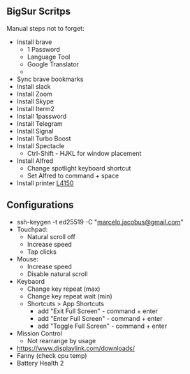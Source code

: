 BigSur Scritps
------------

Manual steps not to forget:

- Install brave
  - 1 Password
  - Language Tool
  - Google Translator
  - 
- Sync brave bookmarks
- Install slack
- Install Zoom
- Install Skype
- Install Iterm2
- Install 1password
- Install Telegram
- Install Signal
- Install Turbo Boost
- Install Spectacle
  - Ctrl-Shift - HJKL for window placement
- Install Alfred
  - Change spotlight keyboard shortcut
  - Set Alfred to command + space
- Install printer [L4150](https://epson.com.br/Suporte/Impressoras/Impressoras-multifuncionais/Epson-L/Epson-L4150/s/SPT_C11CG25301?review-filter=macOS+11.x)

## Configurations

- ssh-keygen -t ed25519 -C "marcelo.jacobus@gmail.com"
- Touchpad: 
  - Natural scroll off
  - Increase speed
  - Tap clicks
- Mouse:
  - Increase speed
  - Disable natural scroll
- Keybaord
  - Change key repeat (max)
  - Change key repeat wait (min)
  - Shortcuts > App Shortcuts
    - add "Exit Full Screen" - command + enter
    - add "Enter Full Screen" - command + enter
    - add "Toggle Full Screen" - command + enter
- Mission Control
  - Not rearrange by usage
- https://www.displaylink.com/downloads/
- Fanny (check cpu temp)
- Battery Health 2
